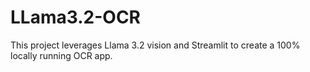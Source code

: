 
# LLama3.2-OCR

This project leverages Llama 3.2 vision and Streamlit to create a 100% locally running OCR app.


